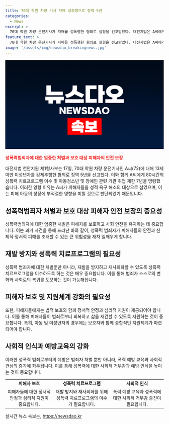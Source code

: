 ```yaml
---
title: 70대 학원 차량 기사 자매 성추행으로 징역 5년
categories:
  - News
excerpt: >
  70대 학원 차량 운전기사가 자매를 성폭행한 혐의로 실형을 선고받았다. 대전지법은 A씨에게 징역 5년과 성폭력 치료프로그램 이수, 취업 제한 등의 처분을 내렸다. 재판부는 A씨가 피해자를 성적 욕구 해소 대상으로 삼았다고 지적하며, 그 행위의 불량성과 피해 아동에 미칠 부정적 영향을 강조했다. A씨는 2023년 2월부터 9월까지 자매를 성폭행한 혐의를 인정하고 있다.
feature_text: >
  70대 학원 차량 운전기사가 자매를 성폭행한 혐의로 실형을 선고받았다. 대전지법은 A씨에게 징역 5년과 성폭력 치료프로그램 이수, 취업 제한 등의 처분을 내렸다. 재판부는 A씨가 피해자를 성적 욕구 해소 대상으로 삼았다고 지적하며, 그 행위의 불량성과 피해 아동에 미칠 부정적 영향을 강조했다. A씨는 2023년 2월부터 9월까지 자매를 성폭행한 혐의를 인정하고 있다.
image: '/assets/img/newsdao_breakingnews.jpg'
---
```


<p><img src="/assets/img/newsdao_breakingnews.jpg" alt="firstkoreanews 속보" /></p>

<p><b><span style="color: #ee2323;">성폭력범죄자에 대한 엄중한 처벌과 보호 대상 피해자의 안전 보장</span></b></p>

<p data-ke-size="size16">대전지법 천안지원 제1형사부는 17일, 70대 학원 차량 운전기사인 A씨(72)에 대해 13세 미만 미성년자를 강제추행한 혐의로 징역 5년을 선고했다. 이와 함께 A씨에게 80시간의 성폭력 치료프로그램 이수 및 아동청소년 및 장애인 관련 기관 취업 제한 7년을 명령했습니다. 이러한 양형 이유는 A씨가 피해자들을 성적 욕구 해소의 대상으로 삼았으며, 이는 피해 아동의 성장에 부적절한 영향을 미칠 것으로 판단되었기 때문입니다.</p>

<h2 data-ke-size="size26">성폭력범죄자 처벌과 보호 대상 피해자 안전 보장의 중요성</h2>

<p data-ke-size="size16">성폭력범죄자에 대한 엄중한 처벌은 피해자를 보호하고 사회 안전을 유지하는 데 중요합니다. 이는 과거 사건을 통해 드러난 바와 같이, 성폭력 범죄자가 피해자들의 안전과 신체적·정서적 피해를 초래할 수 있는 큰 위험성을 재차 일깨우게 합니다.</p>

<h2 data-ke-size="size26">재발 방지와 성폭력 치료프로그램의 필요성</h2>

<p data-ke-size="size16">성폭력 범죄자에 대한 처벌뿐만 아니라, 재발을 방지하고 재사회화할 수 있도록 성폭력 치료프로그램을 이수하도록 하는 것은 매우 중요합니다. 이를 통해 범죄자 스스로의 변화와 사회로의 복귀를 도모하는 것이 가능해집니다.</p>

<h2 data-ke-size="size26">피해자 보호 및 지원체계 강화의 필요성</h2>

<p data-ke-size="size16">또한, 피해자들에게는 법적 보호와 함께 정서적 안정과 심리적 지원이 제공되어야 합니다. 이를 통해 피해자들이 범죄로부터 회복하고 삶을 재건할 수 있도록 지원하는 것이 중요합니다. 특히, 아동 및 미성년자의 경우에는 보호자와 함께 종합적인 지원체계가 마련되어야 합니다.</p>

<h2 data-ke-size="size26">사회적 인식과 예방교육의 강화</h2>

<p data-ke-size="size16">이러한 성폭력 범죄로부터의 예방은 범죄자 처벌 뿐만 아니라, 폭력 예방 교육과 사회적 관심의 증가에 좌우됩니다. 이를 통해 성폭력에 대한 사회적 거부감과 예방 인식을 높이는 것이 중요합니다.</p>

<table>
    <tbody>
        <tr>
            <td style="text-align: center; height: 17px;"><b>피해자 보호</b></td>
            <td style="text-align: center; height: 17px;"><b>성폭력 치료프로그램</b></td>
            <td style="text-align: center; height: 17px;"><b>사회적 인식</b></td>
        </tr>
        <tr>
            <td style="text-align: center;">피해자들에 대한 정서적 안정과 심리적 지원이 중요합니다.</td>
            <td style="text-align: center;">재발 방지와 재사회화를 위해 성폭력 치료프로그램의 이수가 필요합니다.</td>
            <td style="text-align: center;">폭력 예방 교육과 성폭력에 대한 사회적 거부감 증진이 필요합니다.</td>
        </tr>
    </tbody>
</table>
실시간 뉴스 속보는, <a href="https://newsdao.kr" rel="dofollow">https://newsdao.kr</a>


